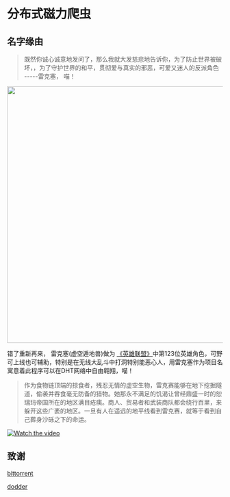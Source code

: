 # 分布式磁力爬虫

## 名字缘由
  
> 既然你诚心诚意地发问了，那么我就大发慈悲地告诉你，为了防止世界被破坏，，为了守护世界的和平，贯彻爱与真实的邪恶，可爱又迷人的反派角色 -----雷克塞， 喵！    
   
   
<div align=center><img src="https://i.loli.net/2020/03/14/mK35rwUG1hjCNRF.jpg" width="600"/></div>

   
错了重新再来， 雷克塞(虚空遁地兽)做为 [《英雄联盟》](https://lol.qq.com "标题")中第123位英雄角色，可野可上线也可辅助，特别是在无线大乱斗中打洞特别能恶心人，用雷克塞作为项目名寓意着此程序可以在DHT网络中自由翱翔，喵！
    
> 作为食物链顶端的掠食者，残忍无情的虚空生物，雷克赛能够在地下挖掘隧道，偷袭并吞食毫无防备的猎物。她那永不满足的饥渴让曾经鼎盛一时的恕瑞玛帝国所在的地区满目疮痍。商人、贸易者和武装商队都会绕行百里，来躲开这些广袤的地区。一旦有人在遥远的地平线看到雷克赛，就等于看到自己葬身沙砾之下的命运。
                 
      
[![Watch the video](http://i1.hdslb.com/bfs/archive/4e5b474b0938e138448ae50cf97e2d68fc2e81c3.jpg@1920w_1080h.webp)](http://player.bilibili.com/player.html?aid=60993476&cid=106125537&page=1)
  
  
## 致谢
[bittorrent](http://www.bittorrent.org/index.html "标题")

[dodder](https://dodder.cc "标题")